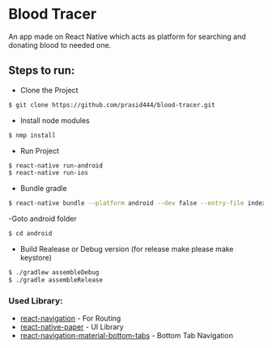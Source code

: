 # Blood Tracer
An app made on React Native which acts as platform for searching and donating blood to needed one.

Steps to run:
- 
- Clone the Project
```sh
$ git clone https://github.com/prasid444/blood-tracer.git
```
- Install node modules
```sh
$ nmp install
```
- Run Project
```sh
$ react-native run-android
$ react-native run-ios
```
- Bundle gradle
```sh
$ react-native bundle --platform android --dev false --entry-file index.js --bundle-output android/app/src/main/assets/index.android.bundle --assets-dest android/app/src/main/res
```
-Goto android folder
```sh
$ cd android
```
- Build Realease or Debug version (for release make please make keystore)
```sh
$ ./gradlew assembleDebug
$ ./gradle assembleRelease
```
### Used Library:
* [react-navigation](https://github.com/react-navigation/react-navigation) - For Routing
* [react-native-paper](https://github.com/callstack/react-native-paper) - UI Library
* [react-navigation-material-bottom-tabs](https://github.com/react-navigation/react-navigation-material-bottom-tabs) - Bottom Tab Navigation
